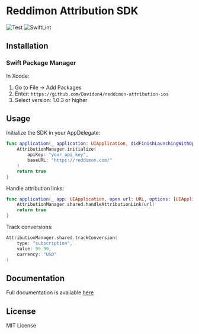 # Reddimon Attribution SDK

![Test](https://github.com/Davidon4/reddimon-attribution-ios/workflows/Test/badge.svg)
![SwiftLint](https://github.com/Davidon4/reddimon-attribution-ios/workflows/SwiftLint/badge.svg)

## Installation

### Swift Package Manager

In Xcode:

1. Go to File → Add Packages
2. Enter: `https://github.com/Davidon4/reddimon-attribution-ios`
3. Select version: 1.0.3 or higher

## Usage

Initialize the SDK in your AppDelegate:

```swift
func application(_ application: UIApplication, didFinishLaunchingWithOptions launchOptions: [UIApplication.LaunchOptionsKey: Any]?) -> Bool {
    AttributionManager.initialize(
        apiKey: "your_api_key",
        baseURL: "https://reddimon.com/"
    )
    return true
}
```

Handle attribution links:

```swift
func application(_ app: UIApplication, open url: URL, options: [UIApplication.OpenURLOptionsKey : Any] = [:]) -> Bool {
    AttributionManager.shared.handleAttributionLink(url)
    return true
}
```

Track conversions:

```swift
AttributionManager.shared.trackConversion(
    type: "subscription",
    value: 99.99,
    currency: "USD"
)
```

## Documentation

Full documentation is available [here](https://github.com/Davidon4/reddimon-attribution-ios/)

## License

MIT License
